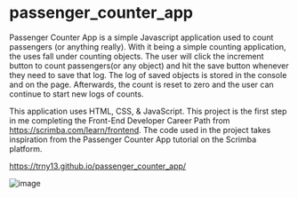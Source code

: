 # passenger_counter_app

Passenger Counter App is a simple Javascript application used to count passengers (or anything really). With it being a simple counting application, the uses fall under counting objects.
The user will click the increment button to count passengers(or any object) and hit the save button whenever they need to save that log. The log of saved objects is stored in the console and 
on the page. Afterwards, the count is reset to zero and the user can continue to start new logs of counts.

This application uses HTML, CSS, & JavaScript. This project is the first step in me completing the Front-End Developer Career Path from https://scrimba.com/learn/frontend. 
The code used in the project takes inspiration from the Passenger Counter App tutorial on the Scrimba platform.

https://trny13.github.io/passenger_counter_app/

![image](https://user-images.githubusercontent.com/87204321/141705610-c9139345-03b5-455a-99ff-8f5a839aadbd.png)
